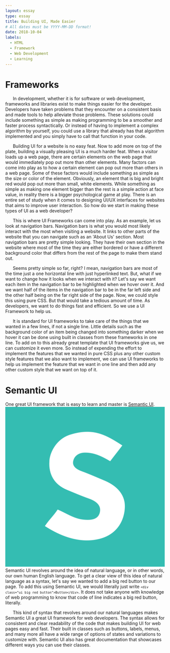 ```yaml
---
layout: essay
type: essay
title: Building UI, Made Easier
# All dates must be YYYY-MM-DD format!
date: 2018-10-04
labels:
  - HTML
  - Framework
  - Web Development
  - Learning
---
```

# Frameworks
&nbsp;&nbsp;&nbsp;&nbsp;&nbsp;&nbsp;In development, whether it is for software or web development, frameworks and libraries exist to make things easier for the developer. Developers have taken problems that they encounter on a consistent basis and made tools to help alleviate those problems. These solutions could include something as simple as making programming to be a smoother and faster process syntactically. Or instead of having to implement a complex algorithm by yourself, you could use a library that already has that algorithm implemented and you simply have to call that function in your code.

&nbsp;&nbsp;&nbsp;&nbsp;&nbsp;&nbsp;Building UI for a website is no easy feat. Now to add more on top of the plate, building a visually pleasing UI is a much harder feat. When a visitor loads up a web page, there are certain elements on the web page that would immediately pop out more than other elements. Many factors can come into play as to how a certain element can pop out more than others in a web page. Some of these factors would include something as simple as the size or color of the element. Obviously, an element that is big and bright red would pop out more than small, white elements. While something as simple as making one element bigger than the rest is a simple action at face value, in reality there is a bigger psychological game at play. There is an entire set of study when it comes to designing UI/UX interfaces for websites that aims to improve user interaction. So how do we start in making these types of UI as a web developer?

&nbsp;&nbsp;&nbsp;&nbsp;&nbsp;&nbsp;This is where UI Frameworks can come into play. As an example, let us look at navigation bars. Navigation bars is what you would most likely interact with the most when visiting a website. It links to other parts of the website that you can navigate such as an 'About Us' section. Most navigation bars are pretty simple looking. They have their own section in the website where most of the time they are either bordered or have a different background color that differs from the rest of the page to make them stand out. 

&nbsp;&nbsp;&nbsp;&nbsp;&nbsp;&nbsp;Seems pretty simple so far, right? I mean, navigation bars are most of the time just a one horizontal line with just hyperlinked text. But, what if we want to change how it looks when we interact with it? Let's say we want each item in the navigation bar to be highlighted when we hover over it. And we want half of the items in the navigation bar to be in the far left side and the other half being on the far right side of the page. Now, we could style this using pure CSS. But that would take a tedious amount of time. As developers, we want to do things fast and efficient. So we use a UI Framework to help us. 

&nbsp;&nbsp;&nbsp;&nbsp;&nbsp;&nbsp;It is standard for UI frameworks to take care of the things that we wanted in a few lines, if not a single line. Little details such as the background color of an item being changed into something darker when we hover it can be done using built in classes from these frameworks in one line. To add on to this already great template that UI frameworks give us, we can customize it even more. So instead of expending the effort to implement the features that we wanted in pure CSS plus any other custom style features that we also want to implement, we can use UI frameworks to help us implement the feature that we want in one line and then add any other custom style that we want on top of it. 

# Semantic UI
One great UI framework that is easy to learn and master is [Semantic UI](https://semantic-ui.com/). <img class="ui tiny rounded right floated image" src="../images/semanticuilogo.png">Semantic UI revolves around the idea of natural language, or in other words, our own human English language. To get a clear view of this idea of natural language as a syntax, let's say we wanted to add a big red button to our page. To add this using Semantic UI, we would literally just write <code class="highlighter-rouge">``<div class="ui big red button">Button</div>``</code>. It does not take anyone with knowledge of web programming to know that code of line indicates a big red button, literally. 

&nbsp;&nbsp;&nbsp;&nbsp;&nbsp;&nbsp;This kind of syntax that revolves around our natural languages makes Semantic UI a great UI framework for web developers. The syntax allows for consistent and clear readability of the code that makes building UI for web pages easy and fast. Their built in classes such as buttons, labels, menus, and many more all have a wide range of options of states and variations to customize with. Semantic UI also has great documentation that showcases different ways you can use their classes. 

